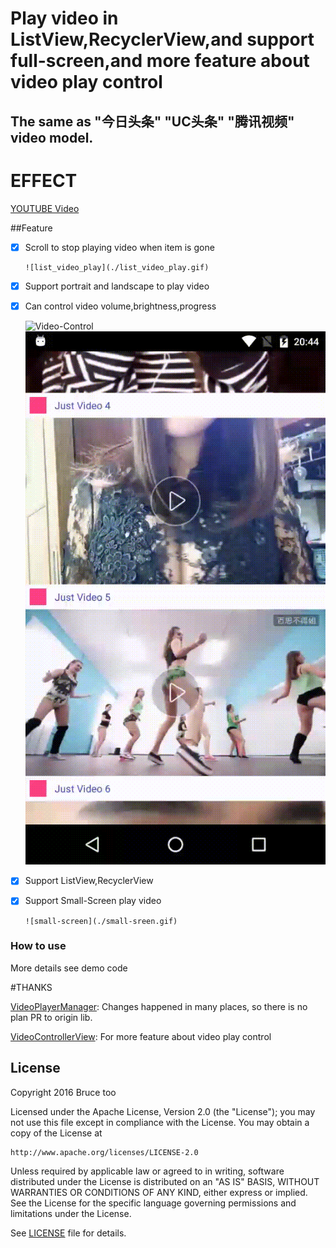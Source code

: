 # Play video in ListView,RecyclerView,and support full-screen,and more feature about video play control

## The same as "今日头条" "UC头条" "腾讯视频" video model. 

# EFFECT

[YOUTUBE Video](https://youtu.be/HEVXZVjTPBk)

##Feature

- [x] Scroll to stop playing video when item is gone

      ![list_video_play](./list_video_play.gif)

- [x] Support portrait and landscape to play video

- [x] Can control video volume,brightness,progress

     ![Video-Control](./video-control.gif)
     ![Play-Item](./play-item.gif)

- [x] Support ListView,RecyclerView

- [x] Support Small-Screen play video

      ![small-screen](./small-sreen.gif)


### How to use

More details see demo code


#THANKS

[VideoPlayerManager](https://github.com/danylovolokh/VideoPlayerManager): Changes happened in many places,
so there is no plan PR to origin lib.

[VideoControllerView](https://github.com/brucetoo/VideoControllerView): For more feature about video play control

## License

Copyright 2016 Bruce too

Licensed under the Apache License, Version 2.0 (the "License");
you may not use this file except in compliance with the License.
You may obtain a copy of the License at

    http://www.apache.org/licenses/LICENSE-2.0

Unless required by applicable law or agreed to in writing, software
distributed under the License is distributed on an "AS IS" BASIS,
WITHOUT WARRANTIES OR CONDITIONS OF ANY KIND, either express or implied.
See the License for the specific language governing permissions and
limitations under the License.

See [LICENSE](LICENSE) file for details.